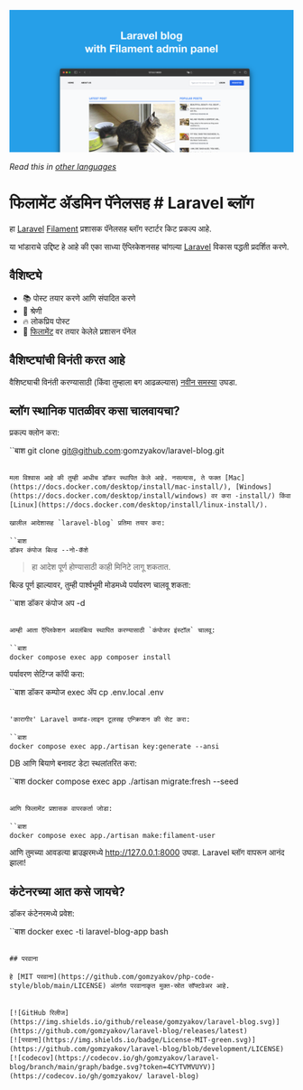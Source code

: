 ![फिलामेंट ॲडमिन पॅनेलसह लारवेल ब्लॉग](../docs/social-preview-en.png)

_Read this in [other languages](./Translations.md)_

# फिलामेंट ॲडमिन पॅनेलसह # Laravel ब्लॉग

हा [Laravel](https://laravel.com) [Filament](https://filamentphp.com) प्रशासक पॅनेलसह ब्लॉग स्टार्टर किट प्रकल्प आहे.

या भांडाराचे उद्दिष्ट हे आहे की एका साध्या ऍप्लिकेशनसह चांगल्या [Laravel](https://laravel.com) विकास पद्धती प्रदर्शित करणे.

## वैशिष्ट्ये

- 📚 पोस्ट तयार करणे आणि संपादित करणे
- 🥑 श्रेणी
- 🔥 लोकप्रिय पोस्ट
- 🎉 [फिलामेंट](https://filamentphp.com) वर तयार केलेले प्रशासन पॅनेल

## वैशिष्ट्यांची विनंती करत आहे

वैशिष्ट्याची विनंती करण्यासाठी (किंवा तुम्हाला बग आढळल्यास) [नवीन समस्या](https://github.com/gomzyakov/laravel-blog/issues/new) उघडा.

## ब्लॉग स्थानिक पातळीवर कसा चालवायचा?

प्रकल्प क्लोन करा:

``बाश
git clone git@github.com:gomzyakov/laravel-blog.git
```

मला विश्वास आहे की तुम्ही आधीच डॉकर स्थापित केले आहे. नसल्यास, ते फक्त [Mac](https://docs.docker.com/desktop/install/mac-install/), [Windows](https://docs.docker.com/desktop/install/windows) वर करा -install/) किंवा [Linux](https://docs.docker.com/desktop/install/linux-install/).

खालील आदेशासह `laravel-blog` प्रतिमा तयार करा:

``बाश
डॉकर कंपोज बिल्ड --नो-कॅशे
```

>हा आदेश पूर्ण होण्यासाठी काही मिनिटे लागू शकतात.

बिल्ड पूर्ण झाल्यावर, तुम्ही पार्श्वभूमी मोडमध्ये पर्यावरण चालवू शकता:

``बाश
डॉकर कंपोज अप -d
```

आम्ही आता ऍप्लिकेशन अवलंबित्व स्थापित करण्यासाठी `कंपोजर इंस्टॉल` चालवू:

``बाश
docker compose exec app composer install
```

पर्यावरण सेटिंग्ज कॉपी करा:

``बाश
डॉकर कम्पोज exec ॲप cp .env.local .env
```

'कारागीर' Laravel कमांड-लाइन टूलसह एन्क्रिप्शन की सेट करा:

``बाश
docker compose exec app./artisan key:generate --ansi
```

DB आणि बियाणे बनावट डेटा स्थलांतरित करा:

``बाश
docker compose exec app ./artisan migrate:fresh --seed
```

आणि फिलामेंट प्रशासक वापरकर्ता जोडा:

``बाश
docker compose exec app./artisan make:filament-user
```

आणि तुमच्या आवडत्या ब्राउझरमध्ये http://127.0.0.1:8000 उघडा. Laravel ब्लॉग वापरून आनंद झाला!

## कंटेनरच्या आत कसे जायचे?

डॉकर कंटेनरमध्ये प्रवेश:

``बाश
docker exec -ti laravel-blog-app bash
```

## परवाना

हे [MIT परवाना](https://github.com/gomzyakov/php-code-style/blob/main/LICENSE) अंतर्गत परवानाकृत मुक्त-स्रोत सॉफ्टवेअर आहे.


[![GitHub रिलीज](https://img.shields.io/github/release/gomzyakov/laravel-blog.svg)](https://github.com/gomzyakov/laravel-blog/releases/latest)
[![परवाना](https://img.shields.io/badge/License-MIT-green.svg)](https://github.com/gomzyakov/laravel-blog/blob/development/LICENSE)
[![codecov](https://codecov.io/gh/gomzyakov/laravel-blog/branch/main/graph/badge.svg?token=4CYTVMVUYV)](https://codecov.io/gh/gomzyakov/ laravel-blog)
